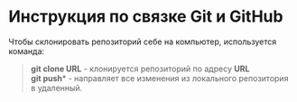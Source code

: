 # Инструкция по связке Git и GitHub 
Чтобы склонировать репозиторий себе на компьютер, используется команда:
> **git clone URL** - клонируется репозиторий по адресу **URL**  
> **git push*** - направляет все изменения из локального репозитория в удаленный.
